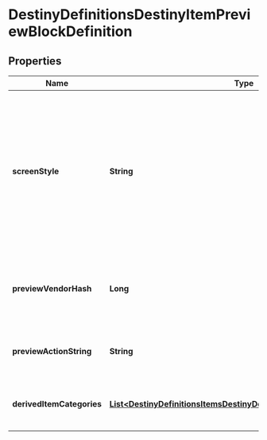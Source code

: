 
# DestinyDefinitionsDestinyItemPreviewBlockDefinition

## Properties
Name | Type | Description | Notes
------------ | ------------- | ------------- | -------------
**screenStyle** | **String** | A string that the game UI uses as a hint for which detail screen to show for the item. You, too, can leverage this for your own custom screen detail views. Note, however, that these are arbitrarily defined by designers: there&#39;s no guarantees of a fixed, known number of these - so fall back to something reasonable if you don&#39;t recognize it. |  [optional]
**previewVendorHash** | **Long** | If the preview data is derived from a fake \&quot;Preview\&quot; Vendor, this will be the hash identifier for the DestinyVendorDefinition of that fake vendor. |  [optional]
**previewActionString** | **String** | If the preview has an associated action (like \&quot;Open\&quot;), this will be the localized string for that action. |  [optional]
**derivedItemCategories** | [**List&lt;DestinyDefinitionsItemsDestinyDerivedItemCategoryDefinition&gt;**](DestinyDefinitionsItemsDestinyDerivedItemCategoryDefinition.md) | This is a list of the items being previewed, categorized in the same way as they are in the preview UI. |  [optional]



